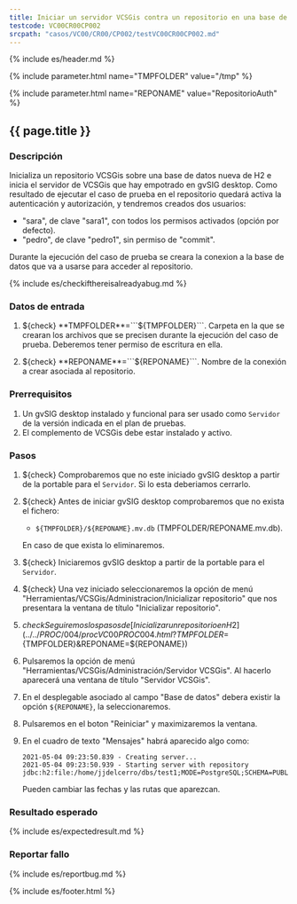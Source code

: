 ```yaml
---
title: Iniciar un servidor VCSGis contra un repositorio en una base de datos H2 (con autorización)
testcode: VC00CR00CP002
srcpath: "casos/VC00/CR00/CP002/testVC00CR00CP002.md"
---
```


{% include es/header.md %}

{% include parameter.html name="TMPFOLDER" value="/tmp" %}

{% include parameter.html name="REPONAME" value="RepositorioAuth" %}

## {{ page.title }}

### Descripción

Inicializa un repositorio VCSGis sobre una base de datos nueva de H2 e inicia el servidor 
de VCSGis que hay empotrado en gvSIG desktop.
Como resultado de ejecutar el caso de prueba en el repositorio quedará activa la autenticación
y autorización, y tendremos creados dos usuarios:
* "sara", de clave "sara1", con todos los permisos activados (opción por defecto).
* "pedro", de clave "pedro1", sin permiso de "commit".

Durante la ejecución del caso de prueba se creara la conexion a la base de datos que va a usarse 
para acceder al repositorio.

{% include es/checkifthereisalreadyabug.md %}

### Datos de entrada

1. ${check} **TMPFOLDER**=```${TMPFOLDER}```. Carpeta en la que se crearan los archivos que se precisen 
   durante la ejecución del caso de prueba. Deberemos tener permiso de escritura en ella.

2. ${check} **REPONAME**=```${REPONAME}```. Nombre de la conexión a crear asociada al repositorio.

### Prerrequisitos

1. Un gvSIG desktop instalado y funcional para ser usado como ```Servidor``` de la versión indicada
   en el plan de pruebas.
3. El complemento de VCSGis debe estar instalado y activo.

### Pasos

1. ${check} Comprobaremos que no este iniciado gvSIG desktop a partir de la portable 
   para el ```Servidor```. Si lo esta deberiamos cerrarlo.
   
3. ${check} Antes de iniciar gvSIG desktop comprobaremos que no exista el fichero:
   * ```${TMPFOLDER}/${REPONAME}.mv.db``` (TMPFOLDER/REPONAME.mv.db).
   
   En caso de que exista lo eliminaremos.
   
2. ${check} Iniciaremos gvSIG desktop a partir de la portable para el ```Servidor```.

3. ${check} Una vez iniciado seleccionaremos la opción de menú "Herramientas/VCSGis/Administracion/Inicializar repositorio" que nos
   presentara la ventana de título "Inicializar repositorio".

4. ${check} Seguiremos los pasos de [Inicializar un repositorio en H2](../../PROC/004/procVC00PROC004.html?TMPFOLDER=${TMPFOLDER}&REPONAME=${REPONAME})

5. Pulsaremos la opción de menú "Herramientas/VCSGis/Administración/Servidor VCSGis". Al hacerlo aparecerá 
   una ventana de título "Servidor VCSGis".

6. En el desplegable asociado al campo "Base de datos" debera existir la opción ```${REPONAME}```, la seleccionaremos.

7. Pulsaremos en el boton "Reiniciar" y maximizaremos la ventana.

8. En el cuadro de texto "Mensajes" habrá aparecido algo como:
   ```
   2021-05-04 09:23:50.839 - Creating server...
   2021-05-04 09:23:50.939 - Starting server with repository jdbc:h2:file:/home/jjdelcerro/dbs/test1;MODE=PostgreSQL;SCHEMA=PUBLIC;ALLOW_LITERALS=ALL...

   ```
   
   Pueden cambiar las fechas y las rutas que aparezcan.
   
### Resultado esperado

{% include es/expectedresult.md %}

### Reportar fallo

{% include es/reportbug.md %}

{% include es/footer.html %}

